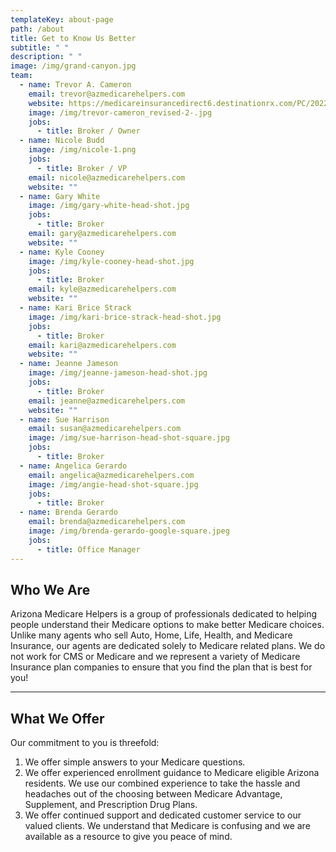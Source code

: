 ```yaml
---
templateKey: about-page
path: /about
title: Get to Know Us Better
subtitle: " "
description: " "
image: /img/grand-canyon.jpg
team:
  - name: Trevor A. Cameron
    email: trevor@azmedicarehelpers.com
    website: https://medicareinsurancedirect6.destinationrx.com/PC/2022/u/VFJFVk9SQEFaTUVESUNBUkVIRUxQRVJTLkNPTQ
    image: /img/trevor-cameron_revised-2-.jpg
    jobs:
      - title: Broker / Owner
  - name: Nicole Budd
    image: /img/nicole-1.png
    jobs:
      - title: Broker / VP
    email: nicole@azmedicarehelpers.com
    website: ""
  - name: Gary White
    image: /img/gary-white-head-shot.jpg
    jobs:
      - title: Broker
    email: gary@azmedicarehelpers.com
    website: ""
  - name: Kyle Cooney
    image: /img/kyle-cooney-head-shot.jpg
    jobs:
      - title: Broker
    email: kyle@azmedicarehelpers.com
    website: ""
  - name: Kari Brice Strack
    image: /img/kari-brice-strack-head-shot.jpg
    jobs:
      - title: Broker
    email: kari@azmedicarehelpers.com
    website: ""
  - name: Jeanne Jameson
    image: /img/jeanne-jameson-head-shot.jpg
    jobs:
      - title: Broker
    email: jeanne@azmedicarehelpers.com
    website: ""
  - name: Sue Harrison
    email: susan@azmedicarehelpers.com
    image: /img/sue-harrison-head-shot-square.jpg
    jobs:
      - title: Broker
  - name: Angelica Gerardo
    email: angelica@azmedicarehelpers.com
    image: /img/angie-head-shot-square.jpg
    jobs:
      - title: Broker
  - name: Brenda Gerardo
    email: brenda@azmedicarehelpers.com
    image: /img/brenda-gerardo-google-square.jpeg
    jobs:
      - title: Office Manager
---
```

## Who We Are

Arizona Medicare Helpers is a group of professionals dedicated to helping people understand their Medicare options to make better Medicare choices. Unlike many agents who sell Auto, Home, Life, Health, and Medicare Insurance, our agents are dedicated solely to Medicare related plans. We do not work for CMS or Medicare and we represent a variety of Medicare Insurance plan companies to ensure that you find the plan that is best for you!

- - -

## What We Offer

Our commitment to you is threefold:

1. We offer simple answers to your Medicare questions.
2. We offer experienced enrollment guidance to Medicare eligible Arizona residents. We use our combined experience to take the hassle and headaches out of the choosing between Medicare Advantage, Supplement, and Prescription Drug Plans.
3. We offer continued support and dedicated customer service to our valued clients. We understand that Medicare is confusing and we are available as a resource to give you peace of mind.
